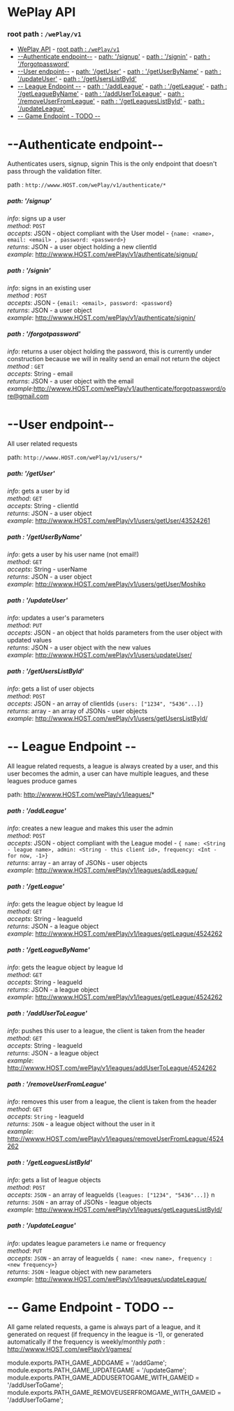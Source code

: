 # WePlay API
### root path :  `/wePlay/v1`

<!-- TOC depth:6 withLinks:1 updateOnSave:1 orderedList:0 -->

- [WePlay API](#weplay-api)
		- [root path :  `/wePlay/v1`](#root-path-weplayv1)
- [--Authenticate endpoint--](#-authenticate-endpoint-)
				- [path: '/signup'](#path-signup)
				- [path : '/signin'](#path-signin)
				- [path : '/forgotpassword'](#path-forgotpassword)
- [--User endpoint--](#-user-endpoint-)
				- [path: '/getUser'](#path-getuser)
				- [path : '/getUserByName'](#path-getuserbyname)
				- [path : '/updateUser'](#path-updateuser)
				- [path : '/getUsersListById'](#path-getuserslistbyid)
- [-- League Endpoint --](#-league-endpoint-)
				- [path : '/addLeague'](#path-addleague)
				- [path : '/getLeague'](#path-getleague)
				- [path : '/getLeagueByName'](#path-getleaguebyname)
				- [path : '/addUserToLeague'](#path-addusertoleague)
				- [path : '/removeUserFromLeague'](#path-removeuserfromleague)
				- [path : '/getLeaguesListById'](#path-getleagueslistbyid)
				- [path : '/updateLeague'](#path-updateleague)
- [-- Game Endpoint - TODO --](#-game-endpoint-todo-)
<!-- /TOC -->

# --Authenticate endpoint--
Authenticates users, signup, signin
This is the only endpoint that doesn't pass through the validation filter.

path : `http://wwww.HOST.com/wePlay/v1/authenticate/*`

##### path: '/signup'
*info*: signs up a user  
*method*: `POST`  
*accepts*: JSON - object compliant with the User model - `{name: <name>, email: <email> , password: <password>}`   
*returns*: JSON - a user object holding a new clientId  
*example*: http://wwww.HOST.com/wePlay/v1/authenticate/signup/

##### path : '/signin'
*info*: signs in an existing user   
*method* : `POST`   
*accepts*: JSON - `{email: <email>, password: <password}`   
*returns*: JSON - a user object   
*example*: http://wwww.HOST.com/wePlay/v1/authenticate/signin/

##### path : '/forgotpassword'
*info*: returns a user object holding the password, this is currently
under construction because we will in reality send an email not return the object   
*method* : `GET`   
*accepts*: String - email   
*returns*: JSON - a user object with the email   
*example*:http://wwww.HOST.com/wePlay/v1/authenticate/forgotpassword/ore@gmail.com

# --User endpoint--
All user related requests

path: `http://wwww.HOST.com/wePlay/v1/users/*`

##### path: '/getUser'
*info*: gets a user by id   
*method*: `GET`   
*accepts*: String - clientId   
*returns*: JSON - a user object   
*example*: http://wwww.HOST.com/wePlay/v1/users/getUser/43524261

##### path : '/getUserByName'
*info*: gets a user by his user name (not email!)   
*method*: `GET`   
*accepts*: String - userName   
*returns*: JSON - a user object   
*example*: http://wwww.HOST.com/wePlay/v1/users/getUser/Moshiko

##### path : '/updateUser'
*info*: updates a user's parameters   
*method*: `PUT`   
*accepts*: JSON - an object that holds parameters from the user object with updated values   
*returns*: JSON - a user object with the new values   
*example*: http://wwww.HOST.com/wePlay/v1/users/updateUser/

##### path : '/getUsersListById'
*info*: gets a list of user objects   
*method*: `POST`   
*accepts*: JSON - an array of clientIds `{users: ["1234", "5436"...]}`   
*returns*: array - an array of JSONs - user objects   
*example*: http://wwww.HOST.com/wePlay/v1/users/getUsersListById/

# -- League Endpoint --
All league related requests, a league is always created by a user, and
this user becomes the admin, a user can have multiple leagues, and these
leagues produce games

path: http://wwww.HOST.com/wePlay/v1/leagues/*

##### path : '/addLeague'
*info*: creates a new league and makes this user the admin   
*method*: `POST`   
*accepts*: JSON - object compliant with the League model - `{ name: <String - league name>, admin: <String - this client id>, frequency: <Int - for now, -1>}`   
*returns*: array - an array of JSONs - user objects   
*example*: http://wwww.HOST.com/wePlay/v1/leagues/addLeague/

##### path : '/getLeague'
*info*: gets the league object by league Id   
*method*: `GET`   
*accepts*: String - leagueId   
*returns*: JSON - a league object   
*example*: http://wwww.HOST.com/wePlay/v1/leagues/getLeague/4524262

##### path : '/getLeagueByName'
*info*: gets the league object by league Id   
*method*: `GET`   
*accepts*: String - leagueId   
*returns*: JSON - a league object   
*example*: http://wwww.HOST.com/wePlay/v1/leagues/getLeague/4524262

##### path : '/addUserToLeague'
*info*: pushes this user to a league, the client is taken from the header   
*method*: `GET`   
*accepts*: String - leagueId   
*returns*: JSON - a league object   
*example*: http://wwww.HOST.com/wePlay/v1/leagues/addUserToLeague/4524262

##### path : '/removeUserFromLeague'
*info*: removes this user from a league, the client is taken from the header   
*method*: `GET`   
*accepts*: `String` - leagueId   
*returns*: `JSON` - a league object without the user in it   
*example*: http://wwww.HOST.com/wePlay/v1/leagues/removeUserFromLeague/4524262

##### path : '/getLeaguesListById'
*info*: gets a list of league objects   
*method*: `POST`   
*accepts*: `JSON` - an array of leagueIds  `{leagues: ["1234", "5436"...]}`   n
*returns*: `JSON` - an array of JSONs - league objects   
*example*: http://wwww.HOST.com/wePlay/v1/leagues/getLeaguesListById/

##### path : '/updateLeague'
*info*: updates league parameters i.e name or frequency   
*method*: `PUT`   
*accepts*: `JSON` - an array of leagueIds  `{ name: <new name>, frequency : <new frequency>}`   
*returns*: `JSON` - league object with new parameters   
*example*: http://wwww.HOST.com/wePlay/v1/leagues/updateLeague/

# -- Game Endpoint - TODO --
All game related requests, a game is always part of a league, and it
generated on request (if frequency in the league is -1), or generated automatically if the frequency is weekly/monthly
*path* : http://wwww.HOST.com/wePlay/v1/games/



module.exports.PATH_GAME_ADDGAME = '/addGame';
module.exports.PATH_GAME_UPDATEGAME = '/updateGame';
module.exports.PATH_GAME_ADDUSERTOGAME_WITH_GAMEID = '/addUserToGame';
module.exports.PATH_GAME_REMOVEUSERFROMGAME_WITH_GAMEID = '/addUserToGame';
